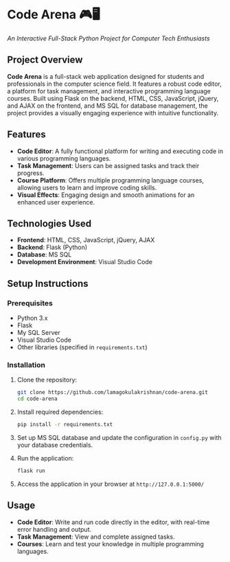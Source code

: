 # Code Arena 🎮🖥️  
*An Interactive Full-Stack Python Project for Computer Tech Enthusiasts*

## Project Overview  
**Code Arena** is a full-stack web application designed for students and professionals in the computer science field. It features a robust code editor, a platform for task management, and interactive programming language courses. Built using Flask on the backend, HTML, CSS, JavaScript, jQuery, and AJAX on the frontend, and MS SQL for database management, the project provides a visually engaging experience with intuitive functionality.

## Features  
- **Code Editor**: A fully functional platform for writing and executing code in various programming languages.
- **Task Management**: Users can be assigned tasks and track their progress.
- **Course Platform**: Offers multiple programming language courses, allowing users to learn and improve coding skills.
- **Visual Effects**: Engaging design and smooth animations for an enhanced user experience.

## Technologies Used  
- **Frontend**: HTML, CSS, JavaScript, jQuery, AJAX
- **Backend**: Flask (Python)
- **Database**: MS SQL
- **Development Environment**: Visual Studio Code

## Setup Instructions  

### Prerequisites  
- Python 3.x  
- Flask  
- My SQL Server  
- Visual Studio Code  
- Other libraries (specified in `requirements.txt`)

### Installation  
1. Clone the repository:
   ```bash
   git clone https://github.com/lamagokulakrishnan/code-arena.git
   cd code-arena
   ```
2. Install required dependencies:
   ```bash
   pip install -r requirements.txt
   ```
3. Set up MS SQL database and update the configuration in `config.py` with your database credentials.

4. Run the application:
   ```bash
   flask run
   ```

5. Access the application in your browser at `http://127.0.0.1:5000/`

## Usage  
- **Code Editor**: Write and run code directly in the editor, with real-time error handling and output.
- **Task Management**: View and complete assigned tasks.
- **Courses**: Learn and test your knowledge in multiple programming languages.
